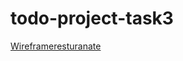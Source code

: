 # todo-project-task3
[Wireframeresturanate](https://user-images.githubusercontent.com/55979365/150655075-abb5a5f9-fe26-4653-939d-fe491b33468e.png)